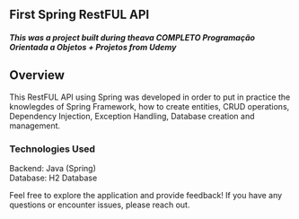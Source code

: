 <h2>First Spring RestFUL API</h2>

##### This was a project built during theava COMPLETO Programação Orientada a Objetos + Projetos from Udemy

<h2>Overview</h2>
This RestFUL API using Spring was developed in order to put in practice the knowlegdes of Spring Framework, how to create entities, CRUD operations, Dependency Injection, Exception Handling, Database creation and management.

<h3>Technologies Used</h3>
Backend: Java (Spring) <br>
Database: H2 Database<br>

Feel free to explore the application and provide feedback! If you have any questions or encounter issues, please reach out.
